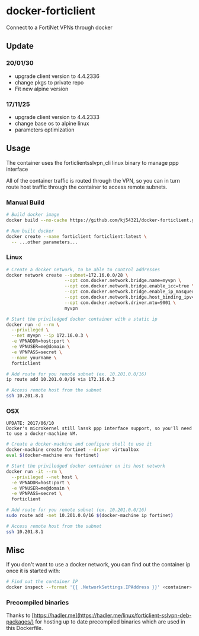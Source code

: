 # docker-forticlient 

Connect to a FortiNet VPNs through docker

## Update 

### 20/01/30
- upgrade client version to 4.4.2336
- change pkgs to private repo
- Fit new alpine version

### 17/11/25
- upgrade client version to 4.4.2333
- change base os to alpine linux
- parameters optimization

## Usage

The container uses the forticlientsslvpn_cli linux binary to manage ppp interface

All of the container traffic is routed through the VPN, so you can in turn route host traffic through the container to access remote subnets.

### Manual Build

```bash
# Build docker image
docker build --no-cache https://github.com/kj54321/docker-forticlient.git -t forticlient

# Run built docker
docker create --name forticlient forticlient:latest \
  -- ...other parameters...
```

### Linux

```bash
# Create a docker network, to be able to control addresses
docker network create --subnet=172.16.0.0/28 \
                      --opt com.docker.network.bridge.name=myvpn \
                      --opt com.docker.network.bridge.enable_icc=true \
                      --opt com.docker.network.bridge.enable_ip_masquerade=true \
                      --opt com.docker.network.bridge.host_binding_ipv4=0.0.0.0 \
                      --opt com.docker.network.driver.mtu=9001 \
                      myvpn

# Start the priviledged docker container with a static ip
docker run -d --rm \
  --privileged \
  --net myvpn --ip 172.16.0.3 \
  -e VPNADDR=host:port \
  -e VPNUSER=me@domain \
  -e VPNPASS=secret \
  --name yourname \
  forticlient

# Add route for you remote subnet (ex. 10.201.0.0/16)
ip route add 10.201.0.0/16 via 172.16.0.3

# Access remote host from the subnet
ssh 10.201.8.1
```

### OSX

```
UPDATE: 2017/06/10
Docker's microkernel still lassk ppp interface support, so you'll need to use a docker-machine VM.
```

```bash
# Create a docker-machine and configure shell to use it
docker-machine create fortinet --driver virtualbox
eval $(docker-machine env fortinet)

# Start the priviledged docker container on its host network
docker run -it --rm \
  --privileged --net host \
  -e VPNADDR=host:port \
  -e VPNUSER=me@domain \
  -e VPNPASS=secret \
  forticlient

# Add route for you remote subnet (ex. 10.201.0.0/16)
sudo route add -net 10.201.0.0/16 $(docker-machine ip fortinet)

# Access remote host from the subnet
ssh 10.201.8.1
```

## Misc

If you don't want to use a docker network, you can find out the container ip once it is started with:
```bash
# Find out the container IP
docker inspect --format '{{ .NetworkSettings.IPAddress }}' <container>

```

### Precompiled binaries

Thanks to [https://hadler.me](https://hadler.me/linux/forticlient-sslvpn-deb-packages/) for hosting up to date precompiled binaries which are used in this Dockerfile.
